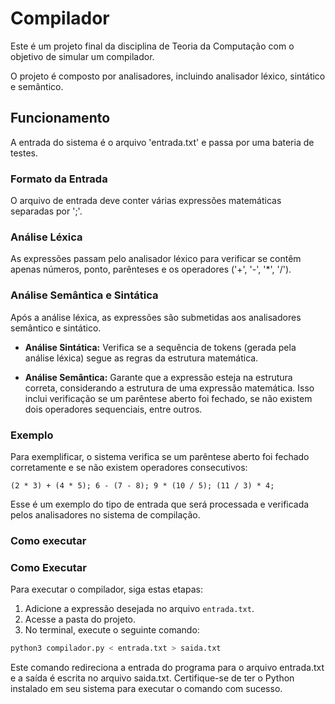 # Compilador

Este é um projeto final da disciplina de Teoria da Computação com o objetivo de simular um compilador.

O projeto é composto por analisadores, incluindo analisador léxico, sintático e semântico.

## Funcionamento

A entrada do sistema é o arquivo 'entrada.txt' e passa por uma bateria de testes.

### Formato da Entrada

O arquivo de entrada deve conter várias expressões matemáticas separadas por ';'.

### Análise Léxica

As expressões passam pelo analisador léxico para verificar se contêm apenas números, ponto, parênteses e os operadores ('+', '-', '*', '/').

### Análise Semântica e Sintática

Após a análise léxica, as expressões são submetidas aos analisadores semântico e sintático.

- **Análise Sintática:** Verifica se a sequência de tokens (gerada pela análise léxica) segue as regras da estrutura matemática.
  
- **Análise Semântica:** Garante que a expressão esteja na estrutura correta, considerando a estrutura de uma expressão matemática. Isso inclui verificação se um parêntese aberto foi fechado, se não existem dois operadores sequenciais, entre outros.

### Exemplo

Para exemplificar, o sistema verifica se um parêntese aberto foi fechado corretamente e se não existem operadores consecutivos:

```text
(2 * 3) + (4 * 5); 6 - (7 - 8); 9 * (10 / 5); (11 / 3) * 4;
```

Esse é um exemplo do tipo de entrada que será processada e verificada pelos analisadores no sistema de compilação.

### Como executar

### Como Executar

Para executar o compilador, siga estas etapas:

1. Adicione a expressão desejada no arquivo `entrada.txt`.
2. Acesse a pasta do projeto.
3. No terminal, execute o seguinte comando:

```bash
python3 compilador.py < entrada.txt > saida.txt
```

Este comando redireciona a entrada do programa para o arquivo entrada.txt e a saída é escrita no arquivo saida.txt. Certifique-se de ter o Python instalado em seu sistema para executar o comando com sucesso.